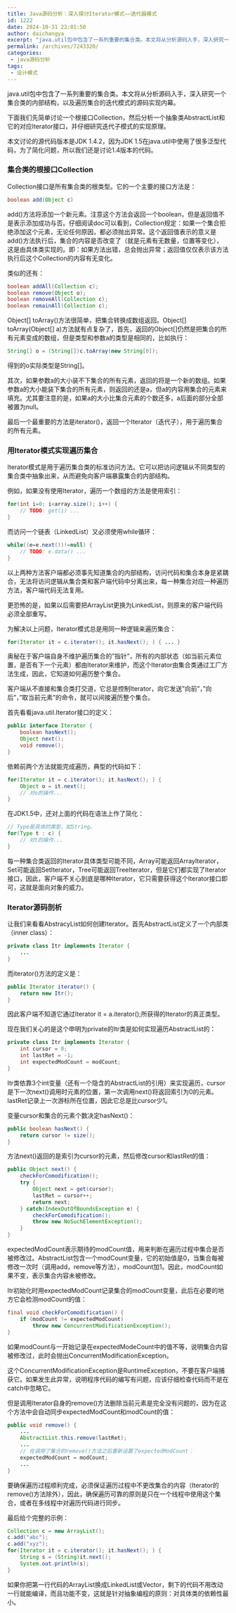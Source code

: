 ```yaml
---
title: Java源码分析：深入探讨Iterator模式——迭代器模式
id: 1222
date: 2024-10-31 22:01:50
author: daichangya
excerpt: "java.util包中包含了一系列重要的集合类。本文将从分析源码入手，深入研究一个集合类的内部结构，以及遍历集合的迭代模式的源码实现内幕。下面我们先简单讨论一个根接口Collection，然后分析一个抽象类AbstractList和它的对应Iterator接口，并仔细研究迭代子模式的实现原理。本文讨论的源代码版本是JDK 1.4.2，因为JDK 1.5在java.util中使用了很"
permalink: /archives/7243320/
categories:
 - java源码分析
tags: 
 - 设计模式
---
```


 

java.util包中包含了一系列重要的集合类。本文将从分析源码入手，深入研究一个集合类的内部结构，以及遍历集合的迭代模式的源码实现内幕。

下面我们先简单讨论一个根接口Collection，然后分析一个抽象类AbstractList和它的对应Iterator接口，并仔细研究迭代子模式的实现原理。

本文讨论的源代码版本是JDK 1.4.2，因为JDK 1.5在java.util中使用了很多泛型代码，为了简化问题，所以我们还是讨论1.4版本的代码。

### 集合类的根接口Collection

Collection接口是所有集合类的根类型。它的一个主要的接口方法是：

```java
boolean add(Object c)
```

add()方法将添加一个新元素。注意这个方法会返回一个boolean，但是返回值不是表示添加成功与否。仔细阅读doc可以看到，Collection规定：如果一个集合拒绝添加这个元素，无论任何原因，都必须抛出异常。这个返回值表示的意义是add()方法执行后，集合的内容是否改变了（就是元素有无数量，位置等变化），这是由具体类实现的。即：如果方法出错，总会抛出异常；返回值仅仅表示该方法执行后这个Collection的内容有无变化。

类似的还有：

```java
boolean addAll(Collection c);
boolean remove(Object o);
boolean removeAll(Collection c);
boolean remainAll(Collection c);
```

Object\[\] toArray()方法很简单，把集合转换成数组返回。Object\[\] toArray(Object\[\] a)方法就有点复杂了，首先，返回的Object\[\]仍然是把集合的所有元素变成的数组，但是类型和参数a的类型是相同的，比如执行：

```java
String[] o = (String[])c.toArray(new String[0]);
```

得到的o实际类型是String\[\]。

其次，如果参数a的大小装不下集合的所有元素，返回的将是一个新的数组。如果参数a的大小能装下集合的所有元素，则返回的还是a，但a的内容用集合的元素来填充。尤其要注意的是，如果a的大小比集合元素的个数还多，a后面的部分全部被置为null。

最后一个最重要的方法是iterator()，返回一个Iterator（迭代子），用于遍历集合的所有元素。

### 用Iterator模式实现遍历集合

Iterator模式是用于遍历集合类的标准访问方法。它可以把访问逻辑从不同类型的集合类中抽象出来，从而避免向客户端暴露集合的内部结构。

例如，如果没有使用Iterator，遍历一个数组的方法是使用索引：

```java
for(int i=0; i<array.size(); i++) {
    // TODO: get(i) ...
}
```

而访问一个链表（LinkedList）又必须使用while循环：

```java
while((e=e.next())!=null) {
    // TODO: e.data() ...
}
```

以上两种方法客户端都必须事先知道集合的内部结构，访问代码和集合本身是紧耦合，无法将访问逻辑从集合类和客户端代码中分离出来，每一种集合对应一种遍历方法，客户端代码无法复用。

更恐怖的是，如果以后需要把ArrayList更换为LinkedList，则原来的客户端代码必须全部重写。

为解决以上问题，Iterator模式总是用同一种逻辑来遍历集合：

```java
for(Iterator it = c.iterater(); it.hasNext(); ) { ... }
```

奥秘在于客户端自身不维护遍历集合的”指针”，所有的内部状态（如当前元素位置，是否有下一个元素）都由Iterator来维护，而这个Iterator由集合类通过工厂方法生成，因此，它知道如何遍历整个集合。

客户端从不直接和集合类打交道，它总是控制Iterator，向它发送”向前”，”向后”，”取当前元素”的命令，就可以间接遍历整个集合。

首先看看java.util.Iterator接口的定义：

```java
public interface Iterator {
    boolean hasNext();
    Object next();
    void remove();
}
```

依赖前两个方法就能完成遍历，典型的代码如下：

```java
for(Iterator it = c.iterator(); it.hasNext(); ) {
    Object o = it.next();
    // 对o的操作...
}
```

在JDK1.5中，还对上面的代码在语法上作了简化：

```java
// Type是具体的类型，如String。
for(Type t : c) {
    // 对t的操作...
}
```

每一种集合类返回的Iterator具体类型可能不同，Array可能返回ArrayIterator，Set可能返回SetIterator，Tree可能返回TreeIterator，但是它们都实现了Iterator接口，因此，客户端不关心到底是哪种Iterator，它只需要获得这个Iterator接口即可，这就是面向对象的威力。

### Iterator源码剖析

让我们来看看AbstracyList如何创建Iterator。首先AbstractList定义了一个内部类（inner class）：

```java
private class Itr implements Iterator {
    ...
}
```

而iterator()方法的定义是：

```java
public Iterator iterator() {
    return new Itr();
}
```

因此客户端不知道它通过Iterator it = a.iterator();所获得的Iterator的真正类型。

现在我们关心的是这个申明为private的Itr类是如何实现遍历AbstractList的：

```java
private class Itr implements Iterator {
    int cursor = 0;
    int lastRet = -1;
    int expectedModCount = modCount;
}
```

Itr类依靠3个int变量（还有一个隐含的AbstractList的引用）来实现遍历，cursor是下一次next()调用时元素的位置，第一次调用next()将返回索引为0的元素。lastRet记录上一次游标所在位置，因此它总是比cursor少1。

变量cursor和集合的元素个数决定hasNext()：

```java
public boolean hasNext() {
    return cursor != size();
}
```

方法next()返回的是索引为cursor的元素，然后修改cursor和lastRet的值：

```java
public Object next() {
    checkForComodification();
    try {
        Object next = get(cursor);
        lastRet = cursor++;
        return next;
    } catch(IndexOutOfBoundsException e) {
        checkForComodification();
        throw new NoSuchElementException();
    }
}
```

expectedModCount表示期待的modCount值，用来判断在遍历过程中集合是否被修改过。AbstractList包含一个modCount变量，它的初始值是0，当集合每被修改一次时（调用add，remove等方法），modCount加1。因此，modCount如果不变，表示集合内容未被修改。

Itr初始化时用expectedModCount记录集合的modCount变量，此后在必要的地方它会检测modCount的值：

```java
final void checkForComodification() {
    if (modCount != expectedModCount)
        throw new ConcurrentModificationException();
}
```

如果modCount与一开始记录在expectedModeCount中的值不等，说明集合内容被修改过，此时会抛出ConcurrentModificationException。

这个ConcurrentModificationException是RuntimeException，不要在客户端捕获它。如果发生此异常，说明程序代码的编写有问题，应该仔细检查代码而不是在catch中忽略它。

但是调用Iterator自身的remove()方法删除当前元素是完全没有问题的，因为在这个方法中会自动同步expectedModCount和modCount的值：

```java
public void remove() {
    ...
    AbstractList.this.remove(lastRet);
    ...
    // 在调用了集合的remove()方法之后重新设置了expectedModCount：
    expectedModCount = modCount;
    ...
}
```

要确保遍历过程顺利完成，必须保证遍历过程中不更改集合的内容（Iterator的remove()方法除外），因此，确保遍历可靠的原则是只在一个线程中使用这个集合，或者在多线程中对遍历代码进行同步。

最后给个完整的示例：

```java
Collection c = new ArrayList();
c.add("abc");
c.add("xyz");
for(Iterator it = c.iterator(); it.hasNext(); ) {
    String s = (String)it.next();
    System.out.println(s);
}
```

如果你把第一行代码的ArrayList换成LinkedList或Vector，剩下的代码不用改动一行就能编译，而且功能不变，这就是针对抽象编程的原则：对具体类的依赖性最小。